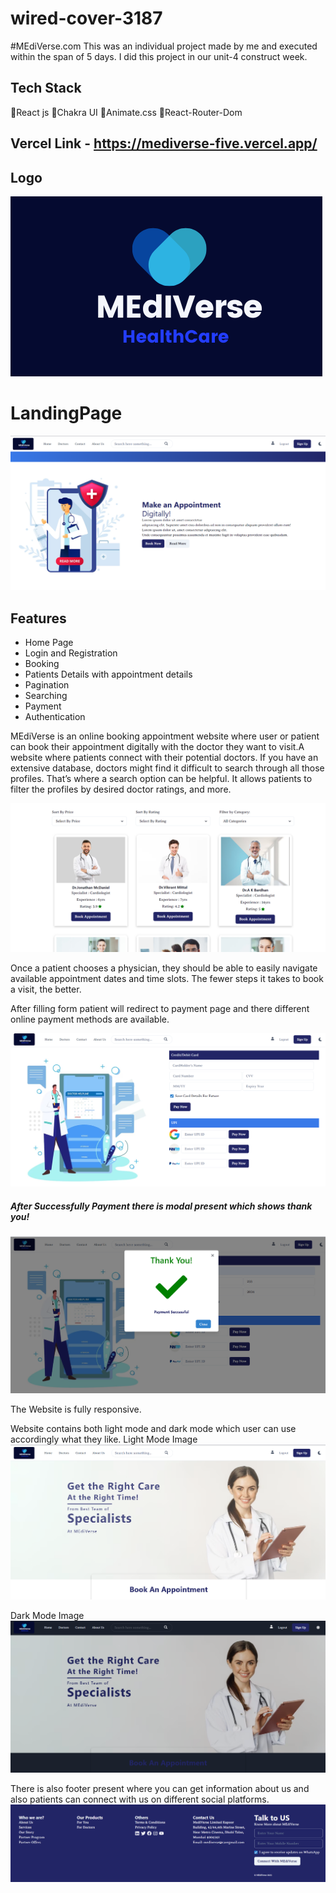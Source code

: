 # wired-cover-3187

#MEdiVerse.com
This was an individual project made by me and executed within the span of 5 days. I did this project in our unit-4 construct week.

## Tech Stack 
📍React js
📍Chakra UI
📍Animate.css
📍React-Router-Dom

## Vercel Link - https://mediverse-five.vercel.app/

## Logo 

![Alt text](mediverse/src/Assets/Mediverse%20(12).png)


# LandingPage
![Alt text](mediverse/src/Assets/bookDigitally.png)

## Features
* Home Page
* Login and Registration
* Booking
* Patients Details with appointment details
* Pagination
* Searching
* Payment
* Authentication


MEdiVerse  is an online booking appointment website where user or patient can book their appointment digitally with the doctor they want to visit.A website where patients connect with their potential doctors.
If you have an extensive database, doctors might find it difficult to search through all those profiles.
That’s where a search option can be helpful. It allows patients to filter the profiles by desired doctor ratings, and more.


![Alt text](mediverse/src/Assets/doctorsPage.png)

Once a patient chooses a physician, they should be able to easily navigate available appointment dates and time slots. The fewer steps it takes to book a visit, the better.
<!-- ![Alt text](mediverse/src/Assets/Bookingdetails.png) -->
After filling form patient will redirect to payment page and there different online payment methods are available.



![Alt text](mediverse/src/Assets/Payment.png)

##### After Successfully Payment there is modal present which shows thank you!

![Alt text](mediverse/src/Assets/PaymentSuccess.png)

The Website is fully responsive.


Website contains both light mode and dark mode which user can use accordingly what they like.
Light Mode Image
![Alt text](mediverse/src/Assets/LandingUpperPartLightTheme.png)

Dark Mode Image
![Alt text](mediverse/src/Assets/LandingUpperPartDarkTheme.png)

There is also footer present where you can get information about us and also patients can connect with us on different social platforms.
![Alt text](mediverse/src/Assets/Footer.png)




